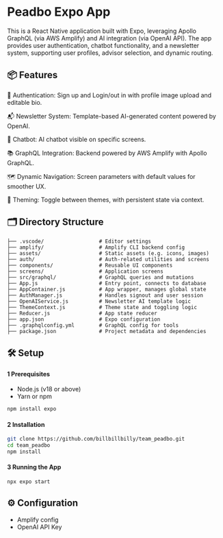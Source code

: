 # Peadbo Expo App
This is a React Native application built with Expo, leveraging Apollo GraphQL (via AWS Amplify) and AI integration (via OpenAI API). The app provides user authentication, chatbot functionality, and a newsletter system, supporting user profiles, advisor selection, and dynamic routing.

## 📦 Features
📸 Authentication: Sign up and Login/out in with profile image upload and editable bio.

📬 Newsletter System: Template-based AI-generated content powered by OpenAI.

💬 Chatbot: AI chatbot visible on specific screens.

📚 GraphQL Integration: Backend powered by AWS Amplify with Apollo GraphQL.

🗺️ Dynamic Navigation: Screen parameters with default values for smoother UX.

🎨 Theming: Toggle between themes, with persistent state via context.

## 🗂️ Directory Structure
```
├── .vscode/                  # Editor settings
├── amplify/                  # Amplify CLI backend config
├── assets/                   # Static assets (e.g. icons, images)
├── auth/                     # Auth-related utilities and screens
├── components/               # Reusable UI components
├── screens/                  # Application screens
├── src/graphql/              # GraphQL queries and mutations
├── App.js                    # Entry point, connects to database
├── AppContainer.js           # App wrapper, manages global state
├── AuthManager.js            # Handles signout and user session
├── OpenAIService.js          # Newsletter AI template logic
├── ThemeContext.js           # Theme state and toggling logic
├── Reducer.js                # App state reducer
├── app.json                  # Expo configuration
├── .graphqlconfig.yml        # GraphQL config for tools
├── package.json              # Project metadata and dependencies
```

## 🛠️ Setup
#### 1 Prerequisites
- Node.js (v18 or above)
- Yarn or npm
```bash
npm install expo
```

#### 2 Installation
```bash
git clone https://github.com/billbillbilly/team_peadbo.git
cd team_peadbo
npm install
```

#### 3 Running the App
```bash
npx expo start
```

## ⚙️ Configuration
- Amplify config
- OpenAI API Key
